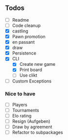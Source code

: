 ## Todos
- [ ] Readme
- [ ] Code cleanup
- [x] castling
- [x] Pawn promotion
- [x] en passant
- [x] draw
- [x] Persistence
- [x] CLI
  - [x] Create new game
  - [x] Print board
  - [ ] Use clikt
- [ ] Custom Exceptions

### Nice to have
- [ ] Players
- [ ] Tournaments 
- [ ] Elo rating
- [ ] Resign (Aufgeben)
- [ ] Draw by agreement
- [ ] Refactor to subpackages

